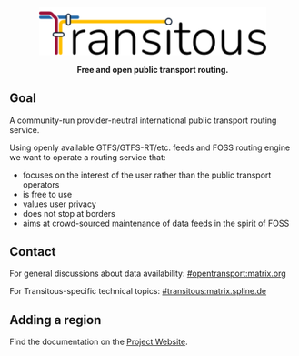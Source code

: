 <!--
SPDX-License-Identifier: CC0-1.0
SPDX-FileCopyrightText: none
-->

<p align="center">
    <img src="website/static/images/logo-text-dark.svg" alt="Transitous" width="400"><br>
</p>

<p align="center">
    <b>Free and open public transport routing.</b>
</p>

## Goal

A community-run provider-neutral international public transport routing service.

Using openly available GTFS/GTFS-RT/etc. feeds and FOSS routing engine we want to operate a
routing service that:  

* focuses on the interest of the user rather than the public transport operators
* is free to use
* values user privacy
* does not stop at borders
* aims at crowd-sourced maintenance of data feeds in the spirit of FOSS

## Contact

For general discussions about data availability: [#opentransport:matrix.org](https://matrix.to/#/#opentransport:matrix.org)

For Transitous-specific technical topics: [#transitous:matrix.spline.de](https://matrix.to/#/#transitous:matrix.spline.de)

## Adding a region

Find the documentation on the [Project Website](https://transitous.org/doc/#adding-a-region).
